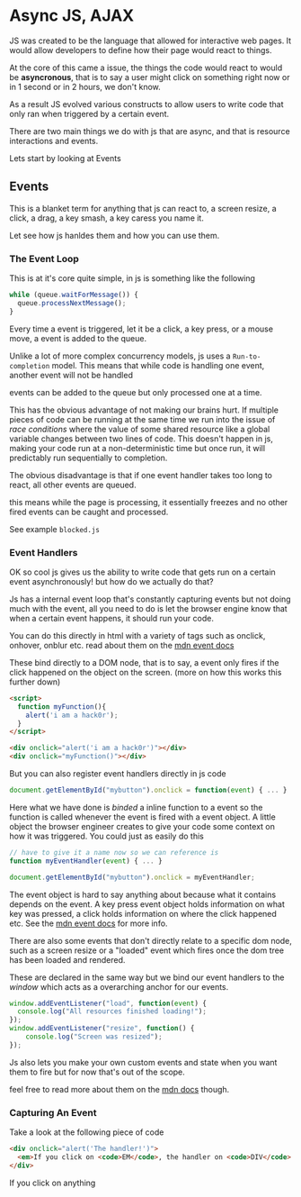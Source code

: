 # Async JS, AJAX

JS was created to be the language that allowed for interactive web pages. It would allow developers to define how their page would react to things.

At the core of this came a issue, the things the code would react to would be **asyncronous**, that is to say a user might click on something right now or in 1 second or in 2 hours, we don't know.

As a result JS evolved various constructs to allow users to write code that only ran when triggered by a certain event.

There are two main things we do with js that are async, and that is resource interactions and events.

Lets start by looking at Events

## Events

This is a blanket term for anything that js can react to, a screen resize, a click, a drag, a key smash, a key caress you name it.

Let see how js hanldes them and how you can use them.

### The Event Loop

This is at it's core quite simple, in js is something like the following

```js
while (queue.waitForMessage()) {
  queue.processNextMessage();
}
```

Every time a event is triggered, let it be a click, a key press, or a mouse move, a event is added to the queue.

Unlike a lot of more complex concurrency models, js uses a `Run-to-completion` model. This means that while code is handling one event, another event will not be handled

events can be added to the queue but only processed one at a time.

This has the obvious advantage of not making our brains hurt. If multiple pieces of code can be running at the same time we run into the issue of _race conditions_ where the value of some shared resource like a global variable changes between two lines of code.
This doesn't happen in js, making your code run at a non-deterministic time but once run, it will predictably run sequentially to completion.

The obvious disadvantage is that if one event handler takes too long to react, all other events are queued.

this means while the page is processing, it essentially freezes and no other fired events can be caught and processed.

See example `blocked.js`

### Event Handlers

OK so cool js gives us the ability to write code that gets run on a certain event asynchronously! but how do we actually do that?

Js has a internal event loop that's constantly capturing events but not doing much with the event, all you need to do is let the browser engine know that when a certain event happens, it should run your code.

You can do this directly in html with a variety of tags such as onclick, onhover, onblur etc. read about them on the [mdn event docs](https://developer.mozilla.org/en-US/docs/Web/Events)

These bind directly to a DOM node, that is to say, a event only fires if the click happened on the object on the screen. (more on how this works this further down)

```html
<script>
  function myFunction(){
    alert('i am a hack0r');
  }
</script>

<div onclick="alert('i am a hack0r')"></div>
<div onclick="myFunction()"></div>
```

But you can also register event handlers directly in js code

```js
document.getElementById("mybutton").onclick = function(event) { ... }
```

Here what we have done is _binded_ a inline function to a event so the function is called whenever the event is fired with a event object. A little object the browser engineer creates to give your code some context on how it was triggered.
You could just as easily do this

```js
// have to give it a name now so we can reference is
function myEventHandler(event) { ... }

document.getElementById("mybutton").onclick = myEventHandler;
```

The event object is hard to say anything about because what it contains depends on the event. A key press event object holds information on what key was pressed, a click holds information on where the click happened etc. See the [mdn event docs](https://developer.mozilla.org/en-US/docs/Web/Events) for more info.

There are also some events that don't directly relate to a specific dom node, such as a screen resize or a "loaded" event which fires once the dom tree has been loaded and rendered.

These are declared in the same way but we bind our event handlers to the _window_ which acts as a overarching anchor for our events.

```js
window.addEventListener("load", function(event) {
  console.log("All resources finished loading!");
});
window.addEventListener("resize", function() {
    console.log("Screen was resized");
});
```

Js also lets you make your own custom events and state when you want them to fire but for now that's out of the scope.

feel free to read more about them on the [mdn docs](https://developer.mozilla.org/en-US/docs/Web/Guide/Events/Creating_and_triggering_events) though.

### Capturing An Event

Take a look at the following piece of code

```html
<div onclick="alert('The handler!')">
  <em>If you click on <code>EM</code>, the handler on <code>DIV</code> runs.</em>
</div>
```

If you click on anything
